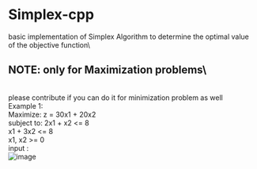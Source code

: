 # Simplex-cpp
basic implementation of Simplex Algorithm to determine the optimal value of the objective function\
## NOTE: only for Maximization problems\
\
please contribute if you can do it for minimization problem as well\
Example 1:\
Maximize: z = 30x1 + 20x2\
subject to: 2x1 + x2 <= 8\
            x1 + 3x2 <= 8\
            x1, x2 >= 0\
input :\
![image](https://user-images.githubusercontent.com/123622678/225083078-37f2aca3-9f3f-477d-aa62-a8e93be27e8b.png)




